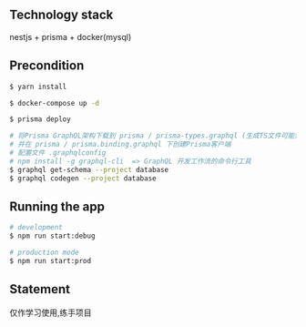 ## Technology stack
nestjs + prisma + docker(mysql)

## Precondition

```bash
$ yarn install

$ docker-compose up -d

$ prisma deploy

# 将Prisma GraphQL架构下载到 prisma / prisma-types.graphql (生成TS文件可能需要少许修改)
# 并在 prisma / prisma.binding.graphql 下创建Prisma客户端 
# 配置文件 .graphqlconfig
# npm install -g graphql-cli  => GraphQL 开发工作流的命令行工具
$ graphql get-schema --project database
$ graphql codegen --project database
```

## Running the app

```bash
# development
$ npm run start:debug

# production mode
$ npm run start:prod
```

## Statement

仅作学习使用,练手项目